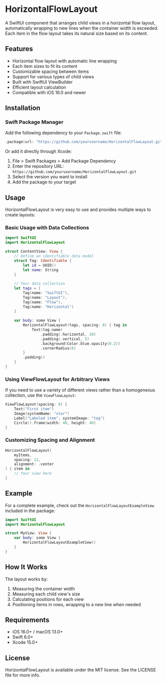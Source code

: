 # HorizontalFlowLayout

A SwiftUI component that arranges child views in a horizontal flow layout, automatically wrapping to new lines when the container width is exceeded. Each item in the flow layout takes its natural size based on its content.

## Features

- Horizontal flow layout with automatic line wrapping
- Each item sizes to fit its content
- Customizable spacing between items
- Support for various types of child views
- Built with SwiftUI ViewBuilder
- Efficient layout calculation
- Compatible with iOS 16.0 and newer

## Installation

### Swift Package Manager

Add the following dependency to your `Package.swift` file:

```swift
.package(url: "https://github.com/yourusername/HorizontalFlowLayout.git", from: "1.0.0")
```

Or add it directly through Xcode:
1. File > Swift Packages > Add Package Dependency
2. Enter the repository URL: `https://github.com/yourusername/HorizontalFlowLayout.git`
3. Select the version you want to install
4. Add the package to your target

## Usage

HorizontalFlowLayout is very easy to use and provides multiple ways to create layouts:

### Basic Usage with Data Collections

```swift
import SwiftUI
import HorizontalFlowLayout

struct ContentView: View {
    // Define an identifiable data model
    struct Tag: Identifiable {
        let id = UUID()
        let name: String
    }
    
    // Your data collection
    let tags = [
        Tag(name: "SwiftUI"),
        Tag(name: "Layout"),
        Tag(name: "Flow"),
        Tag(name: "Horizontal")
    ]
    
    var body: some View {
        HorizontalFlowLayout(tags, spacing: 8) { tag in
            Text(tag.name)
                .padding(.horizontal, 10)
                .padding(.vertical, 5)
                .background(Color.blue.opacity(0.2))
                .cornerRadius(8)
        }
        .padding()
    }
}
```

### Using ViewFlowLayout for Arbitrary Views

If you need to use a variety of different views rather than a homogeneous collection, use the `ViewFlowLayout`:

```swift
ViewFlowLayout(spacing: 8) {
    Text("First item")
    Image(systemName: "star")
    Label("Labeled item", systemImage: "tag")
    Circle().frame(width: 40, height: 40)
}
```

### Customizing Spacing and Alignment

```swift
HorizontalFlowLayout(
    myItems,
    spacing: 12,
    alignment: .center
) { item in
    // Your view here
}
```

## Example

For a complete example, check out the `HorizontalFlowLayoutExampleView` included in the package:

```swift
import SwiftUI
import HorizontalFlowLayout

struct MyView: View {
    var body: some View {
        HorizontalFlowLayoutExampleView()
    }
}
```

## How It Works

The layout works by:
1. Measuring the container width
2. Measuring each child view's size
3. Calculating positions for each view
4. Positioning items in rows, wrapping to a new line when needed

## Requirements

- iOS 16.0+ / macOS 13.0+
- Swift 6.0+
- Xcode 15.0+

## License

HorizontalFlowLayout is available under the MIT license. See the LICENSE file for more info. 